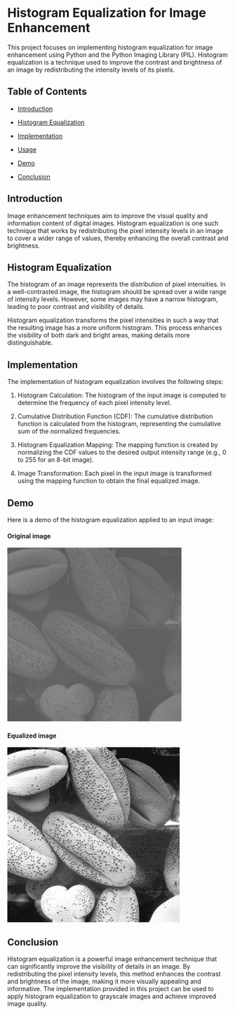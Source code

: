 
# Histogram Equalization for Image Enhancement

This project focuses on implementing histogram equalization for image enhancement using Python and the Python Imaging Library (PIL). Histogram equalization is a technique used to improve the contrast and brightness of an image by redistributing the intensity levels of its pixels.

## Table of Contents
- [Introduction](#introduction)

- [Histogram Equalization](#HistogramEqualization)
- [Implementation](#Implementation)
- [Usage](#Usage)
- [Demo](#Demo)
- [Conclusion](#Conclusion)


## Introduction
Image enhancement techniques aim to improve the visual quality and information content of digital images. Histogram equalization is one such technique that works by redistributing the pixel intensity levels in an image to cover a wider range of values, thereby enhancing the overall contrast and brightness.

## Histogram Equalization
The histogram of an image represents the distribution of pixel intensities. In a well-contrasted image, the histogram should be spread over a wide range of intensity levels. However, some images may have a narrow histogram, leading to poor contrast and visibility of details.

Histogram equalization transforms the pixel intensities in such a way that the resulting image has a more uniform histogram. This process enhances the visibility of both dark and bright areas, making details more distinguishable.

## Implementation
The implementation of histogram equalization involves the following steps:

1. Histogram Calculation: The histogram of the input image is computed to determine the frequency of each pixel intensity level.

2. Cumulative Distribution Function (CDF): The cumulative distribution function is calculated from the histogram, representing the cumulative sum of the normalized frequencies.

3. Histogram Equalization Mapping: The mapping function is created by normalizing the CDF values to the desired output intensity range (e.g., 0 to 255 for an 8-bit image).

4. Image Transformation: Each pixel in the input image is transformed using the mapping function to obtain the final equalized image.




## Demo
Here is a demo of the histogram equalization applied to an input image:

#### Original image

![App Screenshot](1.png)

#### Equalized image

![App Screenshot](2.png)


## Conclusion
Histogram equalization is a powerful image enhancement technique that can significantly improve the visibility of details in an image. By redistributing the pixel intensity levels, this method enhances the contrast and brightness of the image, making it more visually appealing and informative. The implementation provided in this project can be used to apply histogram equalization to grayscale images and achieve improved image quality.

